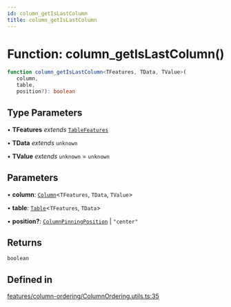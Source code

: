 ```yaml
---
id: column_getIsLastColumn
title: column_getIsLastColumn
---
```


# Function: column\_getIsLastColumn()

```ts
function column_getIsLastColumn<TFeatures, TData, TValue>(
   column, 
   table, 
   position?): boolean
```

## Type Parameters

• **TFeatures** *extends* [`TableFeatures`](../interfaces/tablefeatures.md)

• **TData** *extends* `unknown`

• **TValue** *extends* `unknown` = `unknown`

## Parameters

• **column**: [`Column`](../type-aliases/column.md)\<`TFeatures`, `TData`, `TValue`\>

• **table**: [`Table`](../type-aliases/table.md)\<`TFeatures`, `TData`\>

• **position?**: [`ColumnPinningPosition`](../type-aliases/columnpinningposition.md) \| `"center"`

## Returns

`boolean`

## Defined in

[features/column-ordering/ColumnOrdering.utils.ts:35](https://github.com/TanStack/table/blob/b1e6b79157b0debc7222660572b06c8b857f4605/packages/table-core/src/features/column-ordering/ColumnOrdering.utils.ts#L35)
